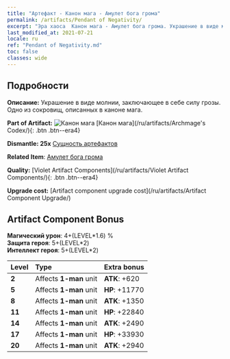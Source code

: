 ```yaml
---
title: "Артефакт - Канон мага - Амулет бога грома"
permalink: /artifacts/Pendant of Negativity/
excerpt: "Эра хаоса  Канон мага - Амулет бога грома. Украшение в виде молнии, заключающее в себе силу грозы. Одно из сокровищ, описанных в каноне мага."
last_modified_at: 2021-07-21
locale: ru
ref: "Pendant of Negativity.md"
toc: false
classes: wide
---
```




## Подробности

 **Описание:** Украшение в виде молнии, заключающее в себе силу грозы. Одно из сокровищ, описанных в каноне мага.

 **Part of Artifact:** ![Канон мага](/images/t/icon_artifact_34.png) [Канон мага](/ru/artifacts/Archmage's Codex/){: .btn .btn--era4}

 **Dismantle: 25x** [Сущность артефактов](/ItemsRU/con_905/)

 **Related Item**: [Амулет бога грома](/ItemsRU/art_136/)

 **Quality:** [Violet Artifact Components](/ru/artifacts/Violet Artifact Components/){: .btn .btn--era4}

 **Upgrade cost:** [Artifact component upgrade cost](/ru/artifacts/Artifact Component Upgrade/)

## Artifact Component Bonus

  **Магический урон**: 4+(LEVEL\*1.6) %<br/>**Защита героя**: 5+(LEVEL\*2)<br/>**Интеллект героя**: 5+(LEVEL\*2)

  |  Level  | Type |    Extra bonus  | 
  |:--------|:-----|:----------------| 
  | **2** | Affects **1-man** unit | **ATK**: +620 | 
  | **5** | Affects **1-man** unit | **HP**: +11770 | 
  | **8** | Affects **1-man** unit | **ATK**: +1350 | 
  | **11** | Affects **1-man** unit | **HP**: +22840 | 
  | **14** | Affects **1-man** unit | **ATK**: +2490 | 
  | **17** | Affects **1-man** unit | **HP**: +33930 | 
  | **20** | Affects **1-man** unit | **ATK**: +2940 | 
